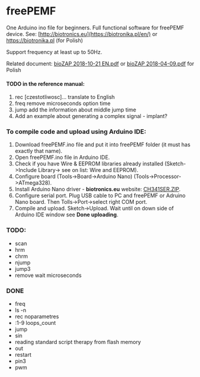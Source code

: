 # freePEMF
One Arduino ino file for beginners. Full functional software for freePEMF device. 
See: [http://biotronics.eu](https://biotronika.pl/en/) or https://biotronika.pl (for Polish)

Support frequency at least up to 50Hz.

Related document: [bioZAP 2018-10-21 EN.pdf](https://biotronika.pl/sites/default/files/2018-10/bioZAP%202018-10-21%20EN.pdf)
or [bioZAP 2018-04-09.pdf](https://biotronika.pl/sites/default/files/2018-04/bioZAP%202018-04-09.pdf) for Polish

#### TODO in the reference manual:
1.	rec [czestotliwosc]... translate to English
2.	freq remove microseconds option time
3.	jump add the information about middle jump time
4.	Add an example about generating a complex signal - implant?

### To compile code and upload using Arduino IDE:
1. Download freePEMF.ino file and put it into freePEMF folder (it must has exactly that name). 
2. Open freePEMF.ino file in Arduino IDE.
6. Check if you have Wire & EEPROM libraries already installed (Sketch->Include Library-> see on list: Wire and EEPROM).
7. Configure board (Tools->Board->Arduino Nano)  (Tools->Processor->ATmega328).
8. Install Arduino Nano driver - **biotronics.eu** website: [CH341SER.ZIP]( https://biotronika.pl/sites/default/files/2016-12/CH341SER.ZIP).
9. Configure serial port. Plug USB cable to PC and freePEMF or Adruino Nano board. Then Tolls->Port->select right COM port.
10. Compile and upload. Sketch->Upload. Wait until on down side of Arduino IDE window see **Done uploading**.

### TODO:
* scan
* hrm
* chrm
* njump
* jump3
* remove wait microseconds

### DONE
* freq
* ls -n
* rec noparametres
* :1-9 loops_count
* jump
* sin
* reading standard script therapy from flash memory
* out
* restart
* pin3
* pwm

